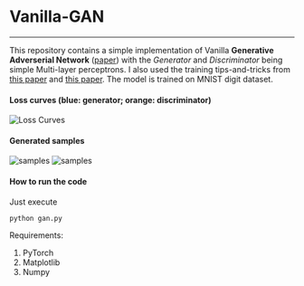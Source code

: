 # Vanilla-GAN
---

This repository contains a simple implementation of Vanilla **Generative Adverserial Network** ([paper](https://arxiv.org/abs/1406.2661))  with the *Generator* and *Discriminator* being simple Multi-layer perceptrons. I also used the training tips-and-tricks from [this paper](https://arxiv.org/abs/1606.03498) and [this paper](https://arxiv.org/abs/1511.06434). The model is trained on MNIST digit dataset.

#### Loss curves (blue: generator; orange: discriminator)
![Loss Curves](/home/ayan/Desktop/vanilla-GAN/log/loss_plot.png  "Loss Curves")
#### Generated samples
![samples](/home/ayan/Desktop/vanilla-GAN/samples/sample_900.png  "samples")
![samples](/home/ayan/Desktop/vanilla-GAN/samples/sample_0.png  "samples")

#### How to run the code

Just execute

	python gan.py
	
Requirements:
1. PyTorch
2. Matplotlib
3. Numpy
